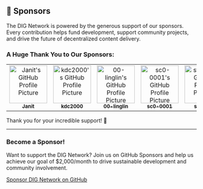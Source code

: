 ## 🎉 Sponsors

The DIG Network is powered by the generous support of our sponsors. Every contribution helps fund development, support community projects, and drive the future of decentralized content delivery. 

### A Huge Thank You to Our Sponsors:

<table>
  <tr>
    <td align="center">
      <a href="https://github.com/janit">
        <img src="https://avatars.githubusercontent.com/janit" width="100" alt="Janit's GitHub Profile Picture"/>
        <br/>
        <sub><b>Janit</b></sub>
      </a>
    </td>
    <td align="center">
      <a href="https://github.com/kdc2000">
        <img src="https://avatars.githubusercontent.com/kdc2000" width="100" alt="kdc2000's GitHub Profile Picture"/>
        <br/>
        <sub><b>kdc2000</b></sub>
      </a>
    </td>
    <td align="center">
      <a href="https://github.com/00-linglin">
        <img src="https://avatars.githubusercontent.com/00-linglin" width="100" alt="00-linglin's GitHub Profile Picture"/>
        <br/>
        <sub><b>00-linglin</b></sub>
      </a>
    </td>
    <td align="center">
      <a href="https://github.com/sc0-0001">
        <img src="https://avatars.githubusercontent.com/sc0-0001" width="100" alt="sc0-0001's GitHub Profile Picture"/>
        <br/>
        <sub><b>sc0-0001</b></sub>
      </a>
    </td>
       <td align="center">
      <a href="https://github.com/steppsr">
        <img src="https://avatars.githubusercontent.com/steppsr" width="100" alt="steppsr's GitHub Profile Picture"/>
        <br/>
        <sub><b>steppsr</b></sub>
      </a>
    </td>
     <td align="center">
      <a href="https://github.com/thesemaphoreslim">
        <img src="https://avatars.githubusercontent.com/thesemaphoreslim" width="100" alt="thesemaphoreslim's GitHub Profile Picture"/>
        <br/>
        <sub><b>thesemaphoreslim</b></sub>
      </a>
    </td>
    <td align="center">
      <a href="https://github.com/tgorm-xch">
        <img src="https://avatars.githubusercontent.com/tgorm-xch" width="100" alt="tgorm-xch's GitHub Profile Picture"/>
        <br/>
        <sub><b>tgorm-xch</b></sub>
      </a>
    </td>
  </tr>
</table>

Thank you for your incredible support! 🙌

---

### Become a Sponsor!

Want to support the DIG Network? Join us on GitHub Sponsors and help us achieve our goal of $2,000/month to drive sustainable development and community involvement.

[Sponsor DIG Network on GitHub](https://github.com/sponsors/DIG-Network)
